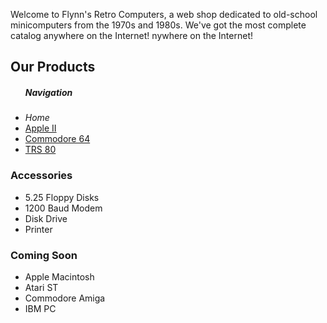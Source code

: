 <!DOCTYPE html>
<html>
    <head>
            <meta charset="utf.8">
        
        
        
  <title> Flynn's Retro Computers </title>
</head>
       <p> Welcome to Flynn's Retro Computers, a web shop dedicated to old-school minicomputers from the 1970s and 1980s. We've got the most complete catalog anywhere on the Internet!
        nywhere on the Internet!</p>

<h2>Our Products</h2>

<ul>
<h5>Navigation</h5>
<li><em>Home</em></li>
<li><a href="mac.md"> Apple II</a></li>
<li><a href="Commodore.md">Commodore 64</a></li>
<li><a href="TRS80.md">TRS 80</a></li>
</ul>

<h3>Accessories</h3>
<ul>
<li> 5.25 Floppy Disks</li>
<li>1200 Baud Modem</li>
<li>Disk Drive</li>
<li>Printer</li>
</ul>

<h3>Coming Soon</h3>
<ul>
<li>Apple Macintosh</li>
<li>Atari ST</li>
<li>Commodore Amiga</li>
<li>IBM PC</li>
</ul>

</body>

</html>
